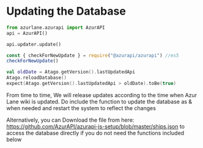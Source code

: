 # Updating the Database
```python
from azurlane.azurapi import AzurAPI
api = AzurAPI()

api.updater.update()
```
```javascript
const { checkForNewUpdate } = require("@azurapi/azurapi") //es5
checkForNewUpdate()
```
```kotlin
val oldDate = Atago.getVersion().lastUpdatedApi
Atago.reloadDatabase()
expect(Atago.getVersion().lastUpdatedApi > oldDate).toBe(true)
```
From time to time, We will release updates according to the time when Azur Lane wiki is updated. Do include the function to update the database as & when needed and restart the system to reflect the changes

Alternatively, you can Download the file from here: https://github.com/AzurAPI/azurapi-js-setup/blob/master/ships.json to access the database directly if you do not need the functions included below
